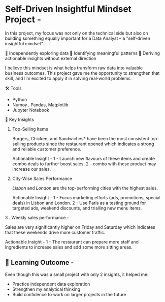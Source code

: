 # Self-Driven Insightful Mindset Project - 

In this project, my focus was not only on the technical side but also on building something equally important for a Data Analyst – a "self-driven insightful mindset".

🔹 Independently exploring data
🔹 Identifying meaningful patterns
🔹 Deriving actionable insights without external direction

I believe this mindset is what helps transform raw data into valuable business outcomes. This project gave me the opportunity to strengthen that skill, and I’m excited to apply it in solving real-world problems.


🛠️ Tools

* Python
* Numoy , Pandas, Matplotlib
* Jupyter Notebook


🔎 Key Insights

1. Top-Selling Items

   Burgers, Chicken, and Sandwiches* have been the most consistent top-selling products since the restaurant opened which indicates a strong and reliable customer preference.
   
     Actionable Insight - 
     1 -  Launch new flavours of these items and create combo deals to further boost sales.
     2 -  combo with these product may increase our sales.

3. City-Wise Sales Performance

   *Lisbon* and *London* are the top-performing cities with the highest sales.
   
   Actionable Insight - 
   1 -  Focus marketing efforts (ads, promotions, special deals) in Lisbon and London.
   2 -  Use Paris as a testing ground for targeted ads, weekend discounts, and trialling new menu items.

3 . Weekly sales performance - 

   Sales are very significantly higher on Friday and Saturday which indicates that these weekends drive more customer traffic. 

   Actionable Insight - 
   1  - The restaurant can prepare more staff and ingredients to increase sales and add some more sitting areas.


## 🚀 Learning Outcome - 

Even though this was a small project with only 2 insights, it helped me:

* Practice independent data exploration
* Strengthen my analytical thinking
* Build confidence to work on larger projects in the future

